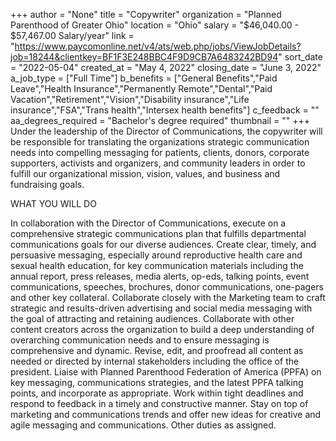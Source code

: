 +++
author = "None"
title = "Copywriter"
organization = "Planned Parenthood of Greater Ohio"
location = "Ohio"
salary = "$46,040.00 - $57,467.00 Salary/year"
link = "https://www.paycomonline.net/v4/ats/web.php/jobs/ViewJobDetails?job=18244&clientkey=BF1F3E248BBC4F9D9CB7A6483242BD94"
sort_date = "2022-05-04"
created_at = "May 4, 2022"
closing_date = "June 3, 2022"
a_job_type = ["Full Time"]
b_benefits = ["General Benefits","Paid Leave","Health Insurance","Permanently Remote","Dental","Paid Vacation","Retirement","Vision","Disability insurance","Life insurance","FSA","Trans health","Intersex health benefits"]
c_feedback = ""
aa_degrees_required = "Bachelor's degree required"
thumbnail = ""
+++
Under the leadership of the Director of Communications, the copywriter will be responsible for translating the organizations strategic communication needs into compelling messaging for patients, clients, donors, corporate supporters, activists and organizers, and community leaders in order to fulfill our organizational mission, vision, values, and business and fundraising goals.

WHAT YOU WILL DO

In collaboration with the Director of Communications, execute on a comprehensive strategic communications plan that fulfills departmental communications goals for our diverse audiences.
Create clear, timely, and persuasive messaging, especially around reproductive health care and sexual health education, for key communication materials including the annual report, press releases, media alerts, op-eds, talking points, event communications, speeches, brochures, donor communications, one-pagers and other key collateral.
Collaborate closely with the Marketing team to craft strategic and results-driven advertising and social media messaging with the goal of attracting and retaining audiences.
Collaborate with other content creators across the organization to build a deep understanding of overarching communication needs and to ensure messaging is comprehensive and dynamic.
Revise, edit, and proofread all content as needed or directed by internal stakeholders including the office of the president.
Liaise with Planned Parenthood Federation of America (PPFA) on key messaging, communications strategies, and the latest PPFA talking points, and incorporate as appropriate.
Work within tight deadlines and respond to feedback in a timely and constructive manner.
Stay on top of marketing and communications trends and offer new ideas for creative and agile messaging and communications.
Other duties as assigned.